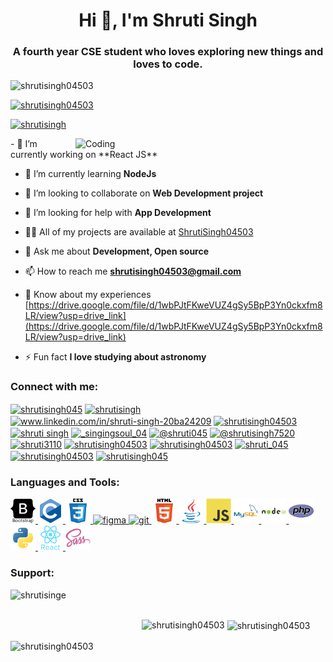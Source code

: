 <h1 align="center">Hi 👋, I'm Shruti Singh</h1>
<h3 align="center">A fourth year CSE student who loves exploring new things and loves to code.</h3>

<p align="left"> <img src="https://komarev.com/ghpvc/?username=shrutisingh04503&label=Profile%20views&color=0e75b6&style=flat" alt="shrutisingh04503" /> </p>

<p align="left"> <a href="https://github.com/ryo-ma/github-profile-trophy"><img src="https://github-profile-trophy.vercel.app/?username=shrutisingh04503" alt="shrutisingh04503" /></a> </p>

<p align="left"> <a href="https://twitter.com/shrutisingh" target="blank"><img src="https://img.shields.io/twitter/follow/shrutisingh?logo=twitter&style=for-the-badge" alt="shrutisingh" /></a> </p>

<img align="right" alt="Coding" width="400" src="https://cdn.dribbble.com/users/2131993/screenshots/15628402/media/7bb0d27e44d8c2eff47276ae86bfd6a3.png?resize=1000x750&vertical=center">
- 🔭 I’m currently working on **React JS**

- 🌱 I’m currently learning **NodeJs**

- 👯 I’m looking to collaborate on **Web Development project**

- 🤝 I’m looking for help with **App Development**

- 👨‍💻 All of my projects are available at [ShrutiSingh04503](ShrutiSingh04503)

- 💬 Ask me about **Development, Open source**

- 📫 How to reach me **shrutisingh04503@gmail.com**

- 📄 Know about my experiences [https://drive.google.com/file/d/1wbPJtFKweVUZ4gSy5BpP3Yn0ckxfm8LR/view?usp=drive_link](https://drive.google.com/file/d/1wbPJtFKweVUZ4gSy5BpP3Yn0ckxfm8LR/view?usp=drive_link)

- ⚡ Fun fact **I love studying about astronomy**

<h3 align="left">Connect with me:</h3>
<p align="left">
<a href="https://codepen.io/shrutisingh045" target="blank"><img align="center" src="https://raw.githubusercontent.com/rahuldkjain/github-profile-readme-generator/master/src/images/icons/Social/codepen.svg" alt="shrutisingh045" height="30" width="40" /></a>
<a href="https://twitter.com/shrutisingh" target="blank"><img align="center" src="https://raw.githubusercontent.com/rahuldkjain/github-profile-readme-generator/master/src/images/icons/Social/twitter.svg" alt="shrutisingh" height="30" width="40" /></a>
<a href="https://linkedin.com/in/www.linkedin.com/in/shruti-singh-20ba24209" target="blank"><img align="center" src="https://raw.githubusercontent.com/rahuldkjain/github-profile-readme-generator/master/src/images/icons/Social/linked-in-alt.svg" alt="www.linkedin.com/in/shruti-singh-20ba24209" height="30" width="40" /></a>
<a href="https://stackoverflow.com/users/shrutisingh04503" target="blank"><img align="center" src="https://raw.githubusercontent.com/rahuldkjain/github-profile-readme-generator/master/src/images/icons/Social/stack-overflow.svg" alt="shrutisingh04503" height="30" width="40" /></a>
<a href="https://codesandbox.com/shruti singh" target="blank"><img align="center" src="https://raw.githubusercontent.com/rahuldkjain/github-profile-readme-generator/master/src/images/icons/Social/codesandbox.svg" alt="shruti singh" height="30" width="40" /></a>
<a href="https://instagram.com/_singingsoul_04" target="blank"><img align="center" src="https://raw.githubusercontent.com/rahuldkjain/github-profile-readme-generator/master/src/images/icons/Social/instagram.svg" alt="_singingsoul_04" height="30" width="40" /></a>
<a href="https://hashnode.com/@shruti045" target="blank"><img align="center" src="https://raw.githubusercontent.com/rahuldkjain/github-profile-readme-generator/master/src/images/icons/Social/hashnode.svg" alt="@shruti045" height="30" width="40" /></a>
<a href="https://www.youtube.com/c/@shrutisingh7520" target="blank"><img align="center" src="https://raw.githubusercontent.com/rahuldkjain/github-profile-readme-generator/master/src/images/icons/Social/youtube.svg" alt="@shrutisingh7520" height="30" width="40" /></a>
<a href="https://www.codechef.com/users/shruti3110" target="blank"><img align="center" src="https://cdn.jsdelivr.net/npm/simple-icons@3.1.0/icons/codechef.svg" alt="shruti3110" height="30" width="40" /></a>
<a href="https://www.hackerrank.com/shrutisingh04503" target="blank"><img align="center" src="https://raw.githubusercontent.com/rahuldkjain/github-profile-readme-generator/master/src/images/icons/Social/hackerrank.svg" alt="shrutisingh04503" height="30" width="40" /></a>
<a href="https://codeforces.com/profile/shrutisingh04503" target="blank"><img align="center" src="https://raw.githubusercontent.com/rahuldkjain/github-profile-readme-generator/master/src/images/icons/Social/codeforces.svg" alt="shrutisingh04503" height="30" width="40" /></a>
<a href="https://www.leetcode.com/shruti_045" target="blank"><img align="center" src="https://raw.githubusercontent.com/rahuldkjain/github-profile-readme-generator/master/src/images/icons/Social/leet-code.svg" alt="shruti_045" height="30" width="40" /></a>
<a href="https://www.hackerearth.com/shrutisingh04503" target="blank"><img align="center" src="https://raw.githubusercontent.com/rahuldkjain/github-profile-readme-generator/master/src/images/icons/Social/hackerearth.svg" alt="shrutisingh04503" height="30" width="40" /></a>
<a href="https://auth.geeksforgeeks.org/user/shrutisingh045" target="blank"><img align="center" src="https://raw.githubusercontent.com/rahuldkjain/github-profile-readme-generator/master/src/images/icons/Social/geeks-for-geeks.svg" alt="shrutisingh045" height="30" width="40" /></a>
</p>

<h3 align="left">Languages and Tools:</h3>
<p align="left"> <a href="https://getbootstrap.com" target="_blank" rel="noreferrer"> <img src="https://raw.githubusercontent.com/devicons/devicon/master/icons/bootstrap/bootstrap-plain-wordmark.svg" alt="bootstrap" width="40" height="40"/> </a> <a href="https://www.cprogramming.com/" target="_blank" rel="noreferrer"> <img src="https://raw.githubusercontent.com/devicons/devicon/master/icons/c/c-original.svg" alt="c" width="40" height="40"/> </a> <a href="https://www.w3schools.com/css/" target="_blank" rel="noreferrer"> <img src="https://raw.githubusercontent.com/devicons/devicon/master/icons/css3/css3-original-wordmark.svg" alt="css3" width="40" height="40"/> </a> <a href="https://www.figma.com/" target="_blank" rel="noreferrer"> <img src="https://www.vectorlogo.zone/logos/figma/figma-icon.svg" alt="figma" width="40" height="40"/> </a> <a href="https://git-scm.com/" target="_blank" rel="noreferrer"> <img src="https://www.vectorlogo.zone/logos/git-scm/git-scm-icon.svg" alt="git" width="40" height="40"/> </a> <a href="https://www.w3.org/html/" target="_blank" rel="noreferrer"> <img src="https://raw.githubusercontent.com/devicons/devicon/master/icons/html5/html5-original-wordmark.svg" alt="html5" width="40" height="40"/> </a> <a href="https://www.java.com" target="_blank" rel="noreferrer"> <img src="https://raw.githubusercontent.com/devicons/devicon/master/icons/java/java-original.svg" alt="java" width="40" height="40"/> </a> <a href="https://developer.mozilla.org/en-US/docs/Web/JavaScript" target="_blank" rel="noreferrer"> <img src="https://raw.githubusercontent.com/devicons/devicon/master/icons/javascript/javascript-original.svg" alt="javascript" width="40" height="40"/> </a> <a href="https://www.mysql.com/" target="_blank" rel="noreferrer"> <img src="https://raw.githubusercontent.com/devicons/devicon/master/icons/mysql/mysql-original-wordmark.svg" alt="mysql" width="40" height="40"/> </a> <a href="https://nodejs.org" target="_blank" rel="noreferrer"> <img src="https://raw.githubusercontent.com/devicons/devicon/master/icons/nodejs/nodejs-original-wordmark.svg" alt="nodejs" width="40" height="40"/> </a> <a href="https://www.php.net" target="_blank" rel="noreferrer"> <img src="https://raw.githubusercontent.com/devicons/devicon/master/icons/php/php-original.svg" alt="php" width="40" height="40"/> </a> <a href="https://www.python.org" target="_blank" rel="noreferrer"> <img src="https://raw.githubusercontent.com/devicons/devicon/master/icons/python/python-original.svg" alt="python" width="40" height="40"/> </a> <a href="https://reactjs.org/" target="_blank" rel="noreferrer"> <img src="https://raw.githubusercontent.com/devicons/devicon/master/icons/react/react-original-wordmark.svg" alt="react" width="40" height="40"/> </a> <a href="https://sass-lang.com" target="_blank" rel="noreferrer"> <img src="https://raw.githubusercontent.com/devicons/devicon/master/icons/sass/sass-original.svg" alt="sass" width="40" height="40"/> </a> </p>

<h3 align="left">Support:</h3>
<p><a href="https://www.buymeacoffee.com/shrutisinge"> <img align="left" src="https://cdn.buymeacoffee.com/buttons/v2/default-yellow.png" height="50" width="210" alt="shrutisinge" /></a></p><br><br>

<p><img align="left" src="https://github-readme-stats.vercel.app/api/top-langs?username=shrutisingh04503&show_icons=true&locale=en&layout=compact" alt="shrutisingh04503" /></p>

<p>&nbsp;<img align="center" src="https://github-readme-stats.vercel.app/api?username=shrutisingh04503&show_icons=true&locale=en" alt="shrutisingh04503" /></p>

<p><img align="center" src="https://github-readme-streak-stats.herokuapp.com/?user=shrutisingh04503&" alt="shrutisingh04503" /></p>
